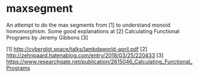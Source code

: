 
# maxsegment

An attempt to do the max segments from [1] to understand monoid homomorphism.
Some good explanations at [2]
Calculating Functional Programs by Jeremy Gibbons [3]

[1] http://cyberglot.space/talks/lambdaworld-april.pdf
[2] http://zehnpaard.hatenablog.com/entry/2018/03/25/220433
[3] https://www.researchgate.net/publication/2615046_Calculating_Functional_Programs
